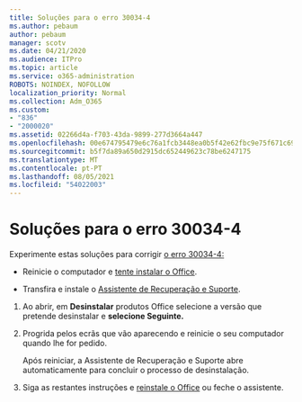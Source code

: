 ```yaml
---
title: Soluções para o erro 30034-4
ms.author: pebaum
author: pebaum
manager: scotv
ms.date: 04/21/2020
ms.audience: ITPro
ms.topic: article
ms.service: o365-administration
ROBOTS: NOINDEX, NOFOLLOW
localization_priority: Normal
ms.collection: Adm_O365
ms.custom:
- "836"
- "2000020"
ms.assetid: 02266d4a-f703-43da-9899-277d3664a447
ms.openlocfilehash: 00e674795479e6c76a1fcb3448ea0b5f42e62fbc9e75f671c69f7bf74e0207b5
ms.sourcegitcommit: b5f7da89a650d2915dc652449623c78be6247175
ms.translationtype: MT
ms.contentlocale: pt-PT
ms.lasthandoff: 08/05/2021
ms.locfileid: "54022003"
---
```

# <a name="solutions-for-error-30034-4"></a>Soluções para o erro 30034-4

Experimente estas soluções para corrigir [o erro 30034-4:](https://support.office.com/article/d5df89a9-0507-4b4c-92f9-22f457e630aa?wt.mc_id=Alchemy_ClientDIA)
  
- Reinicie o computador e [tente instalar o Office](https://portal.office.com/OLS/MySoftware.aspx).

- Transfira e instale o [Assistente de Recuperação e Suporte](https://aka.ms/SARA-OfficeUninstall-Alchemy).

1. Ao abrir, em **Desinstalar** produtos Office selecione a versão que pretende desinstalar e **selecione Seguinte.**

2. Progrida pelos ecrãs que vão aparecendo e reinicie o seu computador quando lhe for pedido.

    Após reiniciar, a Assistente de Recuperação e Suporte abre automaticamente para concluir o processo de desinstalação.

3. Siga as restantes instruções e [reinstale o Office](https://portal.office.com/OLS/MySoftware.aspx) ou feche o assistente.
